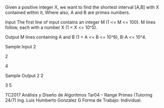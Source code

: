 
Given a positive integer X, we want to find the shortest interval [A,B] with X contained within it,
Where also, A and B are primes numbers.

Input
The first line of input contains an integer M (1 <= M <= 100). M lines follow, each with a number X
(1 < X <= 10^5).

Output
M lines containing A and B (1 < A <= B <= 10^6), B-A <= 10^4.

Sample Input
2

2

4

Sample Output
2 2

3 5

TC2017 Análisis y Diseño de Algoritmos
Tar04 – Range Primes (Tutoring 24/7)
Ing.    Luis    Humberto    González    G
Forma   de  Trabajo: Individual.
